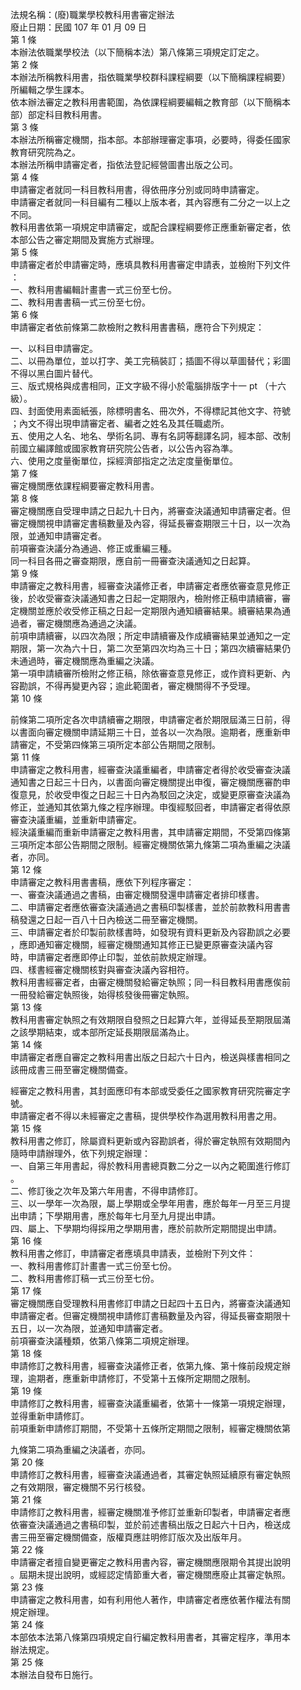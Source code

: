 法規名稱：(廢)職業學校教科用書審定辦法  
廢止日期：民國 107 年 01 月 09 日  
第 1 條  
本辦法依職業學校法（以下簡稱本法）第八條第三項規定訂定之。  
第 2 條  
本辦法所稱教科用書，指依職業學校群科課程綱要（以下簡稱課程綱要）  
所編輯之學生課本。  
依本辦法審定之教科用書範圍，為依課程綱要編輯之教育部（以下簡稱本  
部）部定科目教科用書。  
第 3 條  
本辦法所稱審定機關，指本部。本部辦理審定事項，必要時，得委任國家  
教育研究院為之。  
本辦法所稱申請審定者，指依法登記經營圖書出版之公司。  
第 4 條  
申請審定者就同一科目教科用書，得依冊序分別或同時申請審定。  
申請審定者就同一科目編有二種以上版本者，其內容應有二分之一以上之  
不同。  
教科用書依第一項規定申請審定，或配合課程綱要修正應重新審定者，依  
本部公告之審定期間及實施方式辦理。  
第 5 條  
申請審定者於申請審定時，應填具教科用書審定申請表，並檢附下列文件  
：  
一、教科用書編輯計畫書一式三份至七份。  
二、教科用書書稿一式三份至七份。  
第 6 條  
申請審定者依前條第二款檢附之教科用書書稿，應符合下列規定：  


一、以科目申請審定。  
二、以冊為單位，並以打字、美工完稿裝訂；插圖不得以草圖替代；彩圖  
不得以黑白圖片替代。  
三、版式規格與成書相同，正文字級不得小於電腦排版字十一 pt （十六  
級）。  
四、封面使用素面紙張，除標明書名、冊次外，不得標記其他文字、符號  
；內文不得出現申請審定者、編者之姓名及其任職處所。  
五、使用之人名、地名、學術名詞、專有名詞等翻譯名詞，經本部、改制  
前國立編譯館或國家教育研究院公告者，以公告內容為準。  
六、使用之度量衡單位，採經濟部指定之法定度量衡單位。  
第 7 條  
審定機關應依課程綱要審定教科用書。  
第 8 條  
審定機關應自受理申請之日起九十日內，將審查決議通知申請審定者。但  
審定機關視申請審定書稿數量及內容，得延長審查期限三十日，以一次為  
限，並通知申請審定者。  
前項審查決議分為通過、修正或重編三種。  
同一科目各冊之審查期限，應自前一冊審查決議通知之日起算。  
第 9 條  
申請審定之教科用書，經審查決議修正者，申請審定者應依審查意見修正  
後，於收受審查決議通知書之日起一定期限內，檢附修正稿申請續審，審  
定機關並應於收受修正稿之日起一定期限內通知續審結果。續審結果為通  
過者，審定機關應為通過之決議。  
前項申請續審，以四次為限；所定申請續審及作成續審結果並通知之一定  
期限，第一次為六十日，第二次至第四次均為三十日；第四次續審結果仍  
未通過時，審定機關應為重編之決議。  
第一項申請續審所檢附之修正稿，除依審查意見修正，或作資料更新、內  
容勘誤，不得再變更內容；逾此範圍者，審定機關得不予受理。  
第 10 條  


前條第二項所定各次申請續審之期限，申請審定者於期限屆滿三日前，得  
以書面向審定機關申請延期三十日，並各以一次為限。逾期者，應重新申  
請審定，不受第四條第三項所定本部公告期間之限制。  
第 11 條  
申請審定之教科用書，經審查決議重編者，申請審定者得於收受審查決議  
通知書之日起三十日內，以書面向審定機關提出申復，審定機關應審酌申  
復意見，於收受申復之日起三十日內為駁回之決定，或變更原審查決議為  
修正，並通知其依第九條之程序辦理。申復經駁回者，申請審定者得依原  
審查決議重編，並重新申請審定。  
經決議重編而重新申請審定之教科用書，其申請審定期間，不受第四條第  
三項所定本部公告期間之限制。經審定機關依第九條第二項為重編之決議  
者，亦同。  
第 12 條  
申請審定之教科用書書稿，應依下列程序審定：  
一、審查決議通過之書稿，由審定機關發還申請審定者排印樣書。  
二、申請審定者應依審查決議通過之書稿印製樣書，並於前款教科用書書  
稿發還之日起一百八十日內檢送二冊至審定機關。  
三、申請審定者於印製前款樣書時，如發現有資料更新及內容勘誤之必要  
，應即通知審定機關，經審定機關通知其修正已變更原審查決議內容  
時，申請審定者應即停止印製，並依前款規定辦理。  
四、樣書經審定機關核對與審查決議內容相符。  
教科用書經審定者，由審定機關發給審定執照；同一科目教科用書應俟前  
一冊發給審定執照後，始得核發後冊審定執照。  
第 13 條  
教科用書審定執照之有效期限自發照之日起算六年，並得延長至期限屆滿  
之該學期結束，或本部所定延長期限屆滿為止。  
第 14 條  
申請審定者應自審定之教科用書出版之日起六十日內，檢送與樣書相同之  
該冊成書三冊至審定機關備查。  


經審定之教科用書，其封面應印有本部或受委任之國家教育研究院審定字  
號。  
申請審定者不得以未經審定之書稿，提供學校作為選用教科用書之用。  
第 15 條  
教科用書之修訂，除屬資料更新或內容勘誤者，得於審定執照有效期間內  
隨時申請辦理外，依下列規定辦理：  
一、自第三年用書起，得於教科用書總頁數二分之一以內之範圍進行修訂  
。  
二、修訂後之次年及第六年用書，不得申請修訂。  
三、以一學年一次為限，屬上學期或全學年用書，應於每年一月至三月提  
出申請；下學期用書，應於每年七月至九月提出申請。  
四、屬上、下學期均得採用之學期用書，應於前款所定期間提出申請。  
第 16 條  
教科用書之修訂，申請審定者應填具申請表，並檢附下列文件：  
一、教科用書修訂計畫書一式三份至七份。  
二、教科用書修訂稿一式三份至七份。  
第 17 條  
審定機關應自受理教科用書修訂申請之日起四十五日內，將審查決議通知  
申請審定者。但審定機關視申請修訂書稿數量及內容，得延長審查期限十  
五日，以一次為限，並通知申請審定者。  
前項審查決議種類，依第八條第二項規定辦理。  
第 18 條  
申請修訂之教科用書，經審查決議修正者，依第九條、第十條前段規定辦  
理，逾期者，應重新申請修訂，不受第十五條所定期間之限制。  
第 19 條  
申請修訂之教科用書，經審查決議重編者，依第十一條第一項規定辦理，  
並得重新申請修訂。  
前項重新申請修訂期間，不受第十五條所定期間之限制，經審定機關依第  


九條第二項為重編之決議者，亦同。  
第 20 條  
申請修訂之教科用書，經審查決議通過者，其審定執照延續原有審定執照  
之有效期限，審定機關不另行核發。  
第 21 條  
申請修訂之教科用書，經審定機關准予修訂並重新印製者，申請審定者應  
依審查決議通過之書稿印製，並於前述書稿出版之日起六十日內，檢送成  
書三冊至審定機關備查，版權頁應註明修訂版次及出版年月。  
第 22 條  
申請審定者擅自變更審定之教科用書內容，審定機關應限期令其提出說明  
。屆期未提出說明，或經認定情節重大者，審定機關應廢止其審定執照。  
第 23 條  
申請審定之教科用書，如有利用他人著作，申請審定者應依著作權法有關  
規定辦理。  
第 24 條  
本部依本法第八條第四項規定自行編定教科用書者，其審定程序，準用本  
辦法規定。  
第 25 條  
本辦法自發布日施行。  


